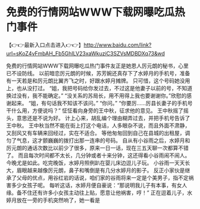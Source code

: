 # 免费的行情网站WWW下载网曝吃瓜热门事件

【👉👉最新入口点击进入👉👉】http://www.baidu.com/link?url=sKoZ4vFmbAH_Fb5GhILV23xaWkuziC3SZVsMDBDXq73&wd

免费的行情网站WWW下载网曝吃瓜热门事件友正是她恩人厉元朗的秘书，心里已不设防线。
以前暗恋厉元朗的时候，苏芳婉还真存下了水婷月的手机号，准备有一天若是和厉元朗比翼齐飞之时，好跟水婷月摊牌。
只可惜，这个号码她没用上，也从没打过。
“姐，我把号码给你发过去，不过这是他妻子以前的号，不知道换过没有，我不能确定。”
“没关系的苏局长，用不用得上我也要谢谢你。”欣慰的感谢起来。
“姐，有句话我不知该不该问。”
“你问。”
“你要厉……厉县长妻子的手机号干什么用，方便说吗？”
怔怔看向身旁的王中秋，征求他的意见。
王中秋摇了摇头，意思还是不说为好。
计上心来，胡乱编个理由糊弄过去，并把手机号告诉了王中秋。
王中秋当然不能在街上打这个电话，人多眼杂不说，而且外面不肃静，又刮风又有车辆来回经过，实在不适合。
等他匆匆回到自己在县城的出租屋，调匀了气息，这才颤巍巍的拨打出那一连串的号码。
自从有小谷雨之后，水婷月和厉元朗的通话次数比以前少了很多，原来一日一话，现在三五天聊一次都算不错了。
而且每次时间都不太长，几分钟或者十来分钟，这还得看小谷雨闹不闹人。
今晚尤是如此。吃完晚饭，水婷月照例趴在婴儿床边逗儿子玩。
小谷雨一天天长大，眉眼越来越像厉元朗，鼻子和嘴倒是有几分水婷月的影子。
反正小家伙是继承了父母的优点，用谷红岩的话说，咱们家的谷雨将来一定是个美男子，指不定祸害多少女孩子呢。
每听这话，水婷月便自豪说：“那说明我儿子有本事，有女人缘。备不住还有许多小女孩主动往上贴，愿意让他祸害，哼！”
正在逗着儿子，水婷月放在一旁的手机突然响了，她一看是
